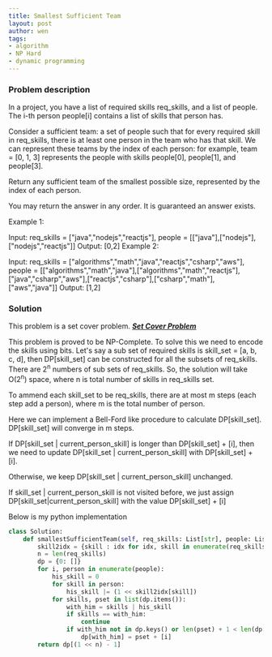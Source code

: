 ```yaml
---
title: Smallest Sufficient Team
layout: post
author: wen
tags:
- algorithm
- NP Hard
- dynamic programming
---
```


### Problem description
In a project, you have a list of required skills req_skills, and a list of people.  The i-th person people[i] contains a list of skills that person has.

Consider a sufficient team: a set of people such that for every required skill in req_skills, there is at least one person in the team who has that skill.  We can represent these teams by the index of each person: for example, team = [0, 1, 3] represents the people with skills people[0], people[1], and people[3].

Return any sufficient team of the smallest possible size, represented by the index of each person.

You may return the answer in any order.  It is guaranteed an answer exists.

 

Example 1:

Input: req_skills = ["java","nodejs","reactjs"], people = [["java"],["nodejs"],["nodejs","reactjs"]]
Output: [0,2]
Example 2:

Input: req_skills = ["algorithms","math","java","reactjs","csharp","aws"], people = [["algorithms","math","java"],["algorithms","math","reactjs"],["java","csharp","aws"],["reactjs","csharp"],["csharp","math"],["aws","java"]]
Output: [1,2]

### Solution
This problem is a set cover problem. [***Set Cover Problem***](https://en.wikipedia.org/wiki/Set_cover_problem)

This problem is proved to be NP-Complete. To solve this we need to encode the skills using bits.
Let's say a sub set of required skills is skill_set = [a, b, c, d], then
DP[skill_set] can be constructed for all the subsets of req_skills. There are 2<sup>n</sup> numbers of sub sets of req_skills. So, the solution will take O(2<sup>n</sup>) space, where n is total number of skills in req_skills set.

To ammend each skill_set to be req_skills, there are at most m steps (each step add a person), where m is the total number of person.

Here we can implement a Bell-Ford like procedure to calculate DP[skill_set]. DP[skill_set] will converge in m steps.

If DP[skill_set | current_person_skill] is longer than DP[skill_set] + [i], then we need to update DP[skill_set | current_person_skill] with DP[skill_set] + [i].

Otherwise, we keep DP[skill_set | current_person_skill] unchanged.

If skill_set | current_person_skill is not visited before, we just assign DP[skill_set|current_person_skill] with the value DP[skill_set] + [i]

Below is my python implementation

```python
class Solution:
    def smallestSufficientTeam(self, req_skills: List[str], people: List[List[str]]) -> List[int]:
        skill2idx = {skill : idx for idx, skill in enumerate(req_skills)}
        n = len(req_skills)
        dp = {0: []}
        for i, person in enumerate(people):
            his_skill = 0
            for skill in person:
                his_skill |= (1 << skill2idx[skill]) 
            for skills, pset in list(dp.items()):
                with_him = skills | his_skill
                if skills == with_him:
                    continue
                if with_him not in dp.keys() or len(pset) + 1 < len(dp[with_him]):
                    dp[with_him] = pset + [i]
        return dp[(1 << n) - 1]
```